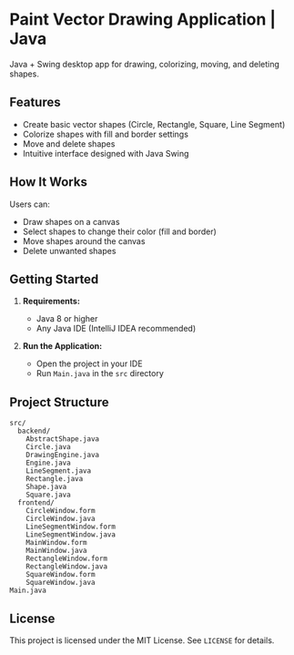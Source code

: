 # Paint Vector Drawing Application | Java

Java + Swing desktop app for drawing, colorizing, moving, and deleting shapes.

## Features

- Create basic vector shapes (Circle, Rectangle, Square, Line Segment)
- Colorize shapes with fill and border settings
- Move and delete shapes
- Intuitive interface designed with Java Swing

## How It Works

Users can:

- Draw shapes on a canvas
- Select shapes to change their color (fill and border)
- Move shapes around the canvas
- Delete unwanted shapes

## Getting Started

1. **Requirements:**

   - Java 8 or higher
   - Any Java IDE (IntelliJ IDEA recommended)

2. **Run the Application:**
   - Open the project in your IDE
   - Run `Main.java` in the `src` directory

## Project Structure

```
src/
  backend/
    AbstractShape.java
    Circle.java
    DrawingEngine.java
    Engine.java
    LineSegment.java
    Rectangle.java
    Shape.java
    Square.java
  frontend/
    CircleWindow.form
    CircleWindow.java
    LineSegmentWindow.form
    LineSegmentWindow.java
    MainWindow.form
    MainWindow.java
    RectangleWindow.form
    RectangleWindow.java
    SquareWindow.form
    SquareWindow.java
Main.java
```

## License

This project is licensed under the MIT License. See `LICENSE` for details.
